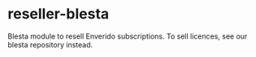 # reseller-blesta
Blesta module to resell Enverido subscriptions. To sell licences, see our blesta repository instead.
